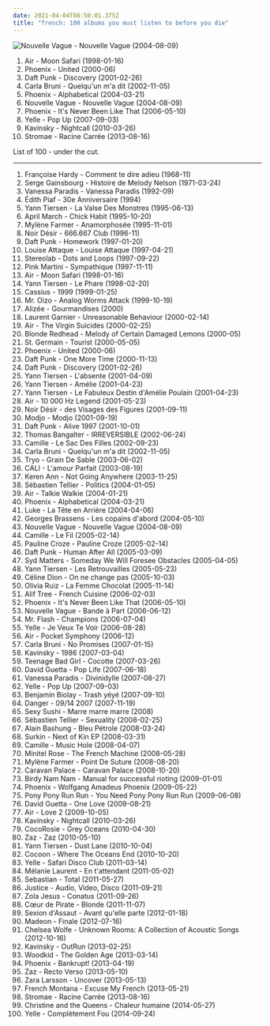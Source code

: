 ```yaml
---
date: 2021-04-04T08:50:01.375Z
title: "french: 100 albums you must listen to before you die"
---
```

![Nouvelle Vague - Nouvelle Vague (2004-08-09)](http://coverartarchive.org/release/bea245eb-a490-4f63-b9e9-c564bc42d514/15272031336-500.jpg "Nouvelle Vague - Nouvelle Vague (2004-08-09)")
<ol class="albums">
<li data-cover="http://coverartarchive.org/release/4c55906c-349b-362d-922e-956762912b42/1257682386-500.jpg" data-tags="electronic, chillout" role="button">Air - Moon Safari (1998-01-16)</li>
<li data-cover="http://coverartarchive.org/release/714d92af-7538-48cb-ad06-a6ef645c515a/4083841134-500.jpg" data-tags="indie" role="button">Phoenix - United (2000-06)</li>
<li data-cover="http://coverartarchive.org/release/51467269-3122-3d7e-92b2-0f0a694d30c1/1269784284-500.jpg" data-tags="electronic, house" role="button">Daft Punk - Discovery (2001-02-26)</li>
<li data-cover="http://coverartarchive.org/release/15f6f9f4-7777-37d6-96fa-94128984a887/15915400773-500.jpg" data-tags="french" role="button">Carla Bruni - Quelqu'un m'a dit (2002-11-05)</li>
<li data-cover="http://coverartarchive.org/release/60f0b2d1-91e8-44a7-af2c-aa31390fbcb8/2142598614-500.jpg" data-tags="indie, indiepop, french" role="button">Phoenix - Alphabetical (2004-03-21)</li>
<li data-cover="http://coverartarchive.org/release/bea245eb-a490-4f63-b9e9-c564bc42d514/15272031336-500.jpg" data-tags="bossa nova, french, covers" role="button">Nouvelle Vague - Nouvelle Vague (2004-08-09)</li>
<li data-cover="https://img.discogs.com/LFrLISH5L8VNZt-N7tQatMdRS1E=/fit-in/593x599/filters:strip_icc():format(jpeg):mode_rgb():quality(90)/discogs-images/R-1328353-1341781841-1542.jpeg.jpg" data-tags="indie, french" role="button">Phoenix - It's Never Been Like That (2006-05-10)</li>
<li data-cover="http://coverartarchive.org/release/114af478-2f11-4832-8db2-f52b04ec90e1/6440753475-500.jpg" data-tags="french" role="button">Yelle - Pop Up (2007-09-03)</li>
<li data-cover="http://coverartarchive.org/release/851588f7-9cdb-473f-96d0-21680c4a383c/2466705356-500.jpg" data-tags="electronic" role="button">Kavinsky - Nightcall (2010-03-26)</li>
<li data-cover="http://coverartarchive.org/release/de57c1d9-5e65-420f-a896-1332e87d4c09/25295943061-500.jpg" data-tags="electronic, electro, french, electropop, dance" role="button">Stromae - Racine Carrée (2013-08-16)</li>
</ol>
List of 100 - under the cut.
<!-- more -->

_________________

<ol class="albums">
<li data-cover="http://coverartarchive.org/release/9ff37092-613f-4016-a999-474e2e8bff19/21185090361-500.jpg" data-tags="french" role="button">
Françoise Hardy - Comment te dire adieu (1968-11)
</li>
<li data-cover="http://coverartarchive.org/release/1f016a24-156b-4216-a145-3a0cb53eeb79/1158403439-500.jpg" data-tags="french" role="button">
Serge Gainsbourg - Histoire de Melody Nelson (1971-03-24)
</li>
<li data-cover="https://img.discogs.com/-Nw5rj7oFyxs-0Zrs6KpE5WQVJw=/fit-in/600x593/filters:strip_icc():format(jpeg):mode_rgb():quality(90)/discogs-images/R-499126-1451148309-9499.jpeg.jpg" data-tags="french" role="button">
Vanessa Paradis - Vanessa Paradis (1992-09)
</li>
<li data-cover="http://coverartarchive.org/release/86db16e8-deb7-492c-91f4-7dfdf7486644/4049316575-500.jpg" data-tags="french" role="button">
Édith Piaf - 30e Anniversaire (1994)
</li>
<li data-cover="http://coverartarchive.org/release/6a60b0f5-9a20-385c-9972-a0a4cf89f729/24001891419-500.jpg" data-tags="instrumental" role="button">
Yann Tiersen - La Valse Des Monstres (1995-06-13)
</li>
<li data-cover="http://coverartarchive.org/release/2aec11c0-41e5-4c6d-9150-8ad73548bf62/5102658391-500.jpg" data-tags="female vocalists, french, pop, cute girl rock" role="button">
April March - Chick Habit (1995-10-20)
</li>
<li data-cover="http://coverartarchive.org/release/138e37ff-da80-450e-9844-5a6ac0f967af/1171636325-500.jpg" data-tags="french" role="button">
Mylène Farmer - Anamorphosée (1995-11-01)
</li>
<li data-cover="http://coverartarchive.org/release/0b4d0372-2ff7-44be-833f-5e69500f8dad/1383494002-500.jpg" data-tags="rock, rock francais" role="button">
Noir Désir - 666.667 Club (1996-11)
</li>
<li data-cover="http://coverartarchive.org/release/770b9b80-10e1-4297-b1fd-46ad0dbb0305/1148987477-500.jpg" data-tags="electronic, house" role="button">
Daft Punk - Homework (1997-01-20)
</li>
<li data-cover="http://coverartarchive.org/release/d93681aa-2216-3c88-92c4-552d943c9226/1166895013-500.jpg" data-tags="rock, french" role="button">
Louise Attaque - Louise Attaque (1997-04-21)
</li>
<li data-cover="http://coverartarchive.org/release/ac08220a-ca91-3c93-b31b-b231270773af/11622727078-500.jpg" data-tags="lounge, electronic, post-rock" role="button">
Stereolab - Dots and Loops (1997-09-22)
</li>
<li data-cover="http://coverartarchive.org/release/631c6d03-b850-4a24-a293-2b6c66160310/19423427581-500.jpg" data-tags="lounge, jazz, latin" role="button">
Pink Martini - Sympathique (1997-11-11)
</li>
<li data-cover="http://coverartarchive.org/release/4c55906c-349b-362d-922e-956762912b42/1257682386-500.jpg" data-tags="electronic, chillout" role="button">
Air - Moon Safari (1998-01-16)
</li>
<li data-cover="http://coverartarchive.org/release/4e7853d8-15a1-3615-ade4-ca49952c87a1/1166430931-500.jpg" data-tags="french" role="button">
Yann Tiersen - Le Phare (1998-02-20)
</li>
<li data-cover="http://coverartarchive.org/release/cb844a4d-c02f-3199-b949-1656b36722da/8145217760-500.jpg" data-tags="house" role="button">
Cassius - 1999 (1999-01-25)
</li>
<li data-cover="http://coverartarchive.org/release/97d6229b-be51-434b-96d5-53579cf27952/20372962851-500.jpg" data-tags="electronic, electro" role="button">
Mr. Oizo - Analog Worms Attack (1999-10-19)
</li>
<li data-cover="http://coverartarchive.org/release/f5d2768e-66ad-42a7-8bc4-f6fbfccfa81c/1230967625-500.jpg" data-tags="french, pop, french pop" role="button">
Alizée - Gourmandises (2000)
</li>
<li data-cover="http://coverartarchive.org/release/503cb223-719b-332f-bd81-8d3e182a0308/1171048477-500.jpg" data-tags="techno, electronic" role="button">
Laurent Garnier - Unreasonable Behaviour (2000-02-14)
</li>
<li data-cover="http://coverartarchive.org/release/f2720fc5-b57f-4639-a6e8-a1e50dcfd51b/1616160456-500.jpg" data-tags="soundtrack" role="button">
Air - The Virgin Suicides (2000-02-25)
</li>
<li data-cover="https://img.discogs.com/r2SQuPuMEuoDJ-tZDZBbc0UuB_8=/fit-in/600x600/filters:strip_icc():format(jpeg):mode_rgb():quality(90)/discogs-images/R-467570-1225318253.jpeg.jpg" data-tags="indie, indie rock, alternative, blonde redhead" role="button">
Blonde Redhead - Melody of Certain Damaged Lemons (2000-05)
</li>
<li data-cover="http://coverartarchive.org/release/e3000089-a5ec-4d2a-b749-1fbbe7c9a134/1285984528-500.jpg" data-tags="acid jazz, electronic" role="button">
St. Germain - Tourist (2000-05-05)
</li>
<li data-cover="http://coverartarchive.org/release/714d92af-7538-48cb-ad06-a6ef645c515a/4083841134-500.jpg" data-tags="indie" role="button">
Phoenix - United (2000-06)
</li>
<li data-cover="http://coverartarchive.org/release/c6b3977c-b218-4395-933d-f79e175309d7/1269886261-500.jpg" data-tags="electronica, french" role="button">
Daft Punk - One More Time (2000-11-13)
</li>
<li data-cover="http://coverartarchive.org/release/51467269-3122-3d7e-92b2-0f0a694d30c1/1269784284-500.jpg" data-tags="electronic, house" role="button">
Daft Punk - Discovery (2001-02-26)
</li>
<li data-cover="http://coverartarchive.org/release/e267e17d-167e-4327-942a-6265ff3fc557/1166410528-500.jpg" data-tags="french, yann tiersen" role="button">
Yann Tiersen - L'absente (2001-04-09)
</li>
<li data-cover="http://coverartarchive.org/release/71932455-067b-4fcb-b9e4-2cb16da0bb96/1383827288-500.jpg" data-tags="soundtrack" role="button">
Yann Tiersen - Amélie (2001-04-23)
</li>
<li data-cover="http://coverartarchive.org/release/0ecf61e2-f4dd-4f45-b18d-6dd8a966b511/10195795814-500.jpg" data-tags="soundtrack" role="button">
Yann Tiersen - Le Fabuleux Destin d'Amélie Poulain (2001-04-23)
</li>
<li data-cover="http://coverartarchive.org/release/667851cb-0f84-3fdd-8882-33902fa16aef/27398009848-500.jpg" data-tags="electronic" role="button">
Air - 10 000 Hz Legend (2001-05-23)
</li>
<li data-cover="https://img.discogs.com/QqXS7OsVdR7bFXntX1A8GRMqi3k=/fit-in/600x526/filters:strip_icc():format(jpeg):mode_rgb():quality(90)/discogs-images/R-400223-1488524850-5489.jpeg.jpg" data-tags="rock, french, rock francais" role="button">
Noir Désir - des Visages des Figures (2001-09-11)
</li>
<li data-cover="http://coverartarchive.org/release/aa48ac28-57e0-3019-ba97-db523a26471e/7733173920-500.jpg" data-tags="house, electronic" role="button">
Modjo - Modjo (2001-09-19)
</li>
<li data-cover="http://coverartarchive.org/release/cc85b1de-cf7e-3241-9022-fea31857beab/16360798338-500.jpg" data-tags="electronic, electronica, french, electro, house, live, daft punk" role="button">
Daft Punk - Alive 1997 (2001-10-01)
</li>
<li data-cover="http://coverartarchive.org/release/130786fd-24e3-4ef9-a6d2-8665cb2afdab/15467078716-500.jpg" data-tags="electronic, soundtrack, french" role="button">
Thomas Bangalter - IRREVERSIBLE (2002-06-24)
</li>
<li data-cover="https://img.discogs.com/W0wwkHI4D6k-4T5qrNxcWdPphBM=/fit-in/600x600/filters:strip_icc():format(jpeg):mode_rgb():quality(90)/discogs-images/R-522360-1427056574-2698.jpeg.jpg" data-tags="camille, female vocalists, french, indie" role="button">
Camille - Le Sac Des Filles (2002-09-23)
</li>
<li data-cover="http://coverartarchive.org/release/15f6f9f4-7777-37d6-96fa-94128984a887/15915400773-500.jpg" data-tags="french" role="button">
Carla Bruni - Quelqu'un m'a dit (2002-11-05)
</li>
<li data-cover="http://coverartarchive.org/release/2d41f2db-27fe-4bd8-af53-2f1a29435276/19380694738-500.jpg" data-tags="reggae, french" role="button">
Tryo - Grain De Sable (2003-06-02)
</li>
<li data-cover="http://coverartarchive.org/release/0e12e581-8166-487b-97e8-6373e736d77e/1670737064-500.jpg" data-tags="french, chanson francaise" role="button">
CALI - L'amour Parfait (2003-08-19)
</li>
<li data-cover="https://img.discogs.com/IsfWljFvoNEBrzLWnVnAS7FChPA=/fit-in/300x300/filters:strip_icc():format(jpeg):mode_rgb():quality(90)/discogs-images/R-400254-1111878087.jpg.jpg" data-tags="french" role="button">
Keren Ann - Not Going Anywhere (2003-11-25)
</li>
<li data-cover="http://coverartarchive.org/release/12bb0541-cfd9-42dc-b883-b81c5aa7a2c8/1331165096-500.jpg" data-tags="electronic, french" role="button">
Sébastien Tellier - Politics (2004-01-05)
</li>
<li data-cover="http://coverartarchive.org/release/b8f3c647-89b1-4cd6-bb71-a91072380e46/2979651729-500.jpg" data-tags="electronic" role="button">
Air - Talkie Walkie (2004-01-21)
</li>
<li data-cover="http://coverartarchive.org/release/60f0b2d1-91e8-44a7-af2c-aa31390fbcb8/2142598614-500.jpg" data-tags="indie, indiepop, french" role="button">
Phoenix - Alphabetical (2004-03-21)
</li>
<li data-cover="https://img.discogs.com/RW0QIUVFNHexMJIdXH0bli_becI=/fit-in/166x166/filters:strip_icc():format(jpeg):mode_rgb():quality(90)/discogs-images/R-1842257-1384389996-8644.jpeg.jpg" data-tags="french, rock, rock francais" role="button">
Luke - La Tête en Arrière (2004-04-06)
</li>
<li data-cover="http://coverartarchive.org/release/a7835a07-5b53-442e-91aa-4c567949e946/23636817684-500.jpg" data-tags="chanson francaise, french" role="button">
Georges Brassens - Les copains d'abord (2004-05-10)
</li>
<li data-cover="http://coverartarchive.org/release/bea245eb-a490-4f63-b9e9-c564bc42d514/15272031336-500.jpg" data-tags="bossa nova, french, covers" role="button">
Nouvelle Vague - Nouvelle Vague (2004-08-09)
</li>
<li data-cover="https://img.discogs.com/UgT_AXSIrCgrDwDdeLAm2fbsARM=/fit-in/400x400/filters:strip_icc():format(jpeg):mode_rgb():quality(90)/discogs-images/R-1561726-1327096380.jpeg.jpg" data-tags="french" role="button">
Camille - Le Fil (2005-02-14)
</li>
<li data-cover="http://coverartarchive.org/release/e423f7c7-05ed-446f-9c62-73f9d1d17da0/2220219941-500.jpg" data-tags="french" role="button">
Pauline Croze - Pauline Croze (2005-02-14)
</li>
<li data-cover="http://coverartarchive.org/release/9c02dc5c-6725-314b-a5d1-b6097ff0c6ce/13716662046-500.jpg" data-tags="electronic, house" role="button">
Daft Punk - Human After All (2005-03-09)
</li>
<li data-cover="https://img.discogs.com/HyWH94_-BHggUZGg_A6ezuWAcnQ=/fit-in/500x500/filters:strip_icc():format(jpeg):mode_rgb():quality(90)/discogs-images/R-478836-1119637408.jpg.jpg" data-tags="classic rock, french, indie, rock, alternative, alternative rock, folk, ambient, singer-songwriter, 00s, life is strange" role="button">
Syd Matters - Someday We Will Foresee Obstacles (2005-04-05)
</li>
<li data-cover="http://coverartarchive.org/release/489287ff-44ee-4e14-9653-3a257980d728/2716213344-500.jpg" data-tags="instrumental, french" role="button">
Yann Tiersen - Les Retrouvailles (2005-05-23)
</li>
<li data-cover="http://coverartarchive.org/release/09b990ff-80df-4475-86bb-d7cda3c50579/6459993627-500.jpg" data-tags="female vocalists" role="button">
Céline Dion - On ne change pas (2005-10-03)
</li>
<li data-cover="https://img.discogs.com/5NzomrBRvZRiL8RXz2gj4fs24dQ=/fit-in/600x600/filters:strip_icc():format(jpeg):mode_rgb():quality(90)/discogs-images/R-2056303-1303495712.gif.jpg" data-tags="french, chanson francaise, female vocalists" role="button">
Olivia Ruiz - La Femme Chocolat (2005-11-14)
</li>
<li data-cover="http://coverartarchive.org/release/78fc0451-98c4-4708-a0de-e9bdff492488/1529636690-500.jpg" data-tags="chillout, electronic, nu-jazz, triphop" role="button">
Alif Tree - French Cuisine (2006-02-03)
</li>
<li data-cover="https://img.discogs.com/LFrLISH5L8VNZt-N7tQatMdRS1E=/fit-in/593x599/filters:strip_icc():format(jpeg):mode_rgb():quality(90)/discogs-images/R-1328353-1341781841-1542.jpeg.jpg" data-tags="indie, french" role="button">
Phoenix - It's Never Been Like That (2006-05-10)
</li>
<li data-cover="http://coverartarchive.org/release/0fe94139-df63-4e51-b2e7-a1d53535cdd9/7145334932-500.jpg" data-tags="lounge" role="button">
Nouvelle Vague - Bande à Part (2006-06-12)
</li>
<li data-cover="http://coverartarchive.org/release/d48e31d3-cfa5-49f9-bd74-9b2b097c840a/6368005577-500.jpg" data-tags="french, ed banger, new rave, unique, mat payne" role="button">
Mr. Flash - Champions (2006-07-04)
</li>
<li data-cover="http://coverartarchive.org/release/671c4c2b-ff73-3050-9a5a-83f538da8401/7109875918-500.jpg" data-tags="electronic, yelle" role="button">
Yelle - Je Veux Te Voir (2006-08-28)
</li>
<li data-cover="http://coverartarchive.org/release/e7e3892c-57eb-3671-9440-987f6082ab1a/4379839294-500.jpg" data-tags="electronic" role="button">
Air - Pocket Symphony (2006-12)
</li>
<li data-cover="https://img.discogs.com/37zEKcr5vX98EmnB-RdqKF8wH4I=/fit-in/600x537/filters:strip_icc():format(jpeg):mode_rgb():quality(90)/discogs-images/R-1292030-1206984639.jpeg.jpg" data-tags="chanson" role="button">
Carla Bruni - No Promises (2007-01-15)
</li>
<li data-cover="http://coverartarchive.org/release/15fc4503-bac1-4209-8082-2cee83b4a67c/28922662006-500.jpg" data-tags="electro, french" role="button">
Kavinsky - 1986 (2007-03-04)
</li>
<li data-cover="http://coverartarchive.org/release/92242aa8-401f-4518-9d92-c1cd1587637d/2228786168-500.jpg" data-tags="electronic, electro, french" role="button">
Teenage Bad Girl - Cocotte (2007-03-26)
</li>
<li data-cover="https://img.discogs.com/Qz5iu0VbwEt8XrOkRx0C9271eXw=/fit-in/600x593/filters:strip_icc():format(jpeg):mode_rgb():quality(90)/discogs-images/R-1281007-1388702300-3698.jpeg.jpg" data-tags="house, dance" role="button">
David Guetta - Pop Life (2007-06-18)
</li>
<li data-cover="http://coverartarchive.org/release/0d3647f9-399c-46d3-975e-69ce463e393b/1227119338-500.jpg" data-tags="french" role="button">
Vanessa Paradis - Divinidylle (2007-08-27)
</li>
<li data-cover="http://coverartarchive.org/release/114af478-2f11-4832-8db2-f52b04ec90e1/6440753475-500.jpg" data-tags="french" role="button">
Yelle - Pop Up (2007-09-03)
</li>
<li data-cover="http://coverartarchive.org/release/59af82be-93cb-4216-922f-ca0a88ab7d95/1331122437-500.jpg" data-tags="french, chanson francaise, chanson" role="button">
Benjamin Biolay - Trash yéyé (2007-09-10)
</li>
<li data-cover="http://coverartarchive.org/release/250e7379-67ab-42db-a101-023269183bdf/5499913556-500.jpg" data-tags="electronic, electro" role="button">
Danger - 09/14 2007 (2007-11-19)
</li>
<li data-cover="https://img.discogs.com/xJl7hV5NKM9p40y46f46oOR7Xm4=/fit-in/500x500/filters:strip_icc():format(jpeg):mode_rgb():quality(90)/discogs-images/R-1312120-1208717633.jpeg.jpg" data-tags="french" role="button">
Sexy Sushi - Marre marre marre (2008)
</li>
<li data-cover="http://coverartarchive.org/release/e03c4b7c-8905-3a0f-88a0-39d3790d99ab/24223406985-500.jpg" data-tags="french" role="button">
Sébastien Tellier - Sexuality (2008-02-25)
</li>
<li data-cover="http://coverartarchive.org/release/66db2af0-7d53-4ca4-80af-2ed8b115cd61/1269482564-500.jpg" data-tags="french" role="button">
Alain Bashung - Bleu Pétrole (2008-03-24)
</li>
<li data-cover="http://coverartarchive.org/release/6ae38486-afd2-4125-98a8-36f2e7dd50bd/2461174137-500.jpg" data-tags="french" role="button">
Surkin - Next of Kin EP (2008-03-31)
</li>
<li data-cover="http://coverartarchive.org/release/3370576f-9236-30df-939a-bdb1760b308a/1633159472-500.jpg" data-tags="french, female vocalists" role="button">
Camille - Music Hole (2008-04-07)
</li>
<li data-cover="http://coverartarchive.org/release/df1412da-a353-4319-ba90-49c08c216a08/2941982804-500.jpg" data-tags="french, electro, new wave, valerie, 80s groove, electro synth rock, analog synth fetish, horstaxe, minitel rose french machine" role="button">
Minitel Rose - The French Machine (2008-05-28)
</li>
<li data-cover="https://img.discogs.com/oT3kqpCSdKyBDBrlXht_-sEp190=/fit-in/470x415/filters:strip_icc():format(jpeg):mode_rgb():quality(90)/discogs-images/R-6851137-1427979077-9579.jpeg.jpg" data-tags="french, pop" role="button">
Mylène Farmer - Point De Suture (2008-08-20)
</li>
<li data-cover="http://coverartarchive.org/release/b6c0feb9-0ab2-4251-95ea-031beb543bd5/3273909214-500.jpg" data-tags="electro-swing" role="button">
Caravan Palace - Caravan Palace (2008-10-20)
</li>
<li data-cover="http://coverartarchive.org/release/4571542a-59f5-36fc-a22e-beea24bc42eb/3607012199-500.jpg" data-tags="electronic, electro, french, france" role="button">
Birdy Nam Nam - Manual for successful rioting (2009-01-01)
</li>
<li data-cover="http://coverartarchive.org/release/9f80e404-9436-307a-a369-e93a2fdd6751/10952356282-500.jpg" data-tags="indie rock" role="button">
Phoenix - Wolfgang Amadeus Phoenix (2009-05-22)
</li>
<li data-cover="http://coverartarchive.org/release/34375ad9-5765-4894-810c-bb457f60b702/3832887948-500.jpg" data-tags="french, electropop, horses and ponies and unicorns too" role="button">
Pony Pony Run Run - You Need Pony Pony Run Run (2009-06-08)
</li>
<li data-cover="http://coverartarchive.org/release/def5f74d-28fd-46e1-9d65-fc0435bea20a/2863227549-500.jpg" data-tags="dance, house, electronic" role="button">
David Guetta - One Love (2009-08-21)
</li>
<li data-cover="http://coverartarchive.org/release/d09651d7-63be-4603-9849-32781bfe5c70/6110608721-500.jpg" data-tags="electronic, french" role="button">
Air - Love 2 (2009-10-05)
</li>
<li data-cover="http://coverartarchive.org/release/851588f7-9cdb-473f-96d0-21680c4a383c/2466705356-500.jpg" data-tags="electronic" role="button">
Kavinsky - Nightcall (2010-03-26)
</li>
<li data-cover="http://coverartarchive.org/release/a29ce30f-9b97-347f-89cf-eeec57174ac0/5227604030-500.jpg" data-tags="freak folk" role="button">
CocoRosie - Grey Oceans (2010-04-30)
</li>
<li data-cover="http://coverartarchive.org/release/9703802c-0108-40fb-865c-0bbf17960c98/6816205914-500.jpg" data-tags="jazz, chanson" role="button">
Zaz - Zaz (2010-05-10)
</li>
<li data-cover="https://img.discogs.com/WA0CEnoechp6NQSvei2aorzf5u4=/fit-in/599x595/filters:strip_icc():format(jpeg):mode_rgb():quality(90)/discogs-images/R-2907119-1581926315-2145.jpeg.jpg" data-tags="post-rock" role="button">
Yann Tiersen - Dust Lane (2010-10-04)
</li>
<li data-cover="http://coverartarchive.org/release/b5dcfc63-6c57-3ec1-8405-6e7a148e1cca/3825741259-500.jpg" data-tags="french" role="button">
Cocoon - Where The Oceans End (2010-10-20)
</li>
<li data-cover="http://coverartarchive.org/release/654b2ebd-a5e8-419e-bf56-70d9c79309fe/5526539361-500.jpg" data-tags="electronic, french" role="button">
Yelle - Safari Disco Club (2011-03-14)
</li>
<li data-cover="http://coverartarchive.org/release/e2aa508e-dc3f-4213-8f61-2773536db7e4/23565453379-500.jpg" data-tags="female vocalists" role="button">
Mélanie Laurent - En t'attendant (2011-05-02)
</li>
<li data-cover="http://coverartarchive.org/release/d1cec1bf-0ae2-47a6-a7a7-16a13b1fd397/7750374142-500.jpg" data-tags="electronic, house" role="button">
Sebastian - Total (2011-05-27)
</li>
<li data-cover="https://img.discogs.com/plVCZSdmG6V_v1_wFoeEEUvSNZM=/fit-in/600x595/filters:strip_icc():format(jpeg):mode_rgb():quality(90)/discogs-images/R-7796109-1550015374-3228.jpeg.jpg" data-tags="electronic" role="button">
Justice - Audio, Video, Disco (2011-09-21)
</li>
<li data-cover="http://coverartarchive.org/release/4b96bb65-9831-4c26-a3d1-0455a4fa4805/2292051184-500.jpg" data-tags="electronic, electronica, art pop" role="button">
Zola Jesus - Conatus (2011-09-26)
</li>
<li data-cover="http://coverartarchive.org/release/d38eff7e-ba07-45f1-8e46-9b4e230628cb/3005956305-500.jpg" data-tags="french, female vocalist" role="button">
Cœur de Pirate - Blonde (2011-11-07)
</li>
<li data-cover="https://img.discogs.com/EgPzLwYLXSptMO8AE23vB27jK2U=/fit-in/600x600/filters:strip_icc():format(jpeg):mode_rgb():quality(90)/discogs-images/R-6150173-1412369108-9486.jpeg.jpg" data-tags="french, sexion" role="button">
Sexion d'Assaut - Avant qu'elle parte (2012-01-18)
</li>
<li data-cover="http://coverartarchive.org/release/a0bed13e-2607-4c6d-93f0-d4ad26e962a8/1549011683-500.jpg" data-tags="electronic, french, dance, house, disco house, poptron, madeon" role="button">
Madeon - Finale (2012-07-16)
</li>
<li data-cover="http://coverartarchive.org/release/8589ba2a-e62a-418d-a04d-1ee032197dd3/17775653396-500.jpg" data-tags="folk, andrew, ccm, donald trump, david orton" role="button">
Chelsea Wolfe - Unknown Rooms: A Collection of Acoustic Songs (2012-10-16)
</li>
<li data-cover="http://coverartarchive.org/release/44217cae-f225-4d3c-919b-cd6d70fe392c/3452445494-500.jpg" data-tags="electronic, synthwave" role="button">
Kavinsky - OutRun (2013-02-25)
</li>
<li data-cover="http://coverartarchive.org/release/ddf07d7e-3261-481d-82b4-1bd7663ba979/2805075649-500.jpg" data-tags="indie, symphonic pop" role="button">
Woodkid - The Golden Age (2013-03-14)
</li>
<li data-cover="http://coverartarchive.org/release/973b2b04-71dd-4d49-a4bd-1675fd5f717e/5527585795-500.jpg" data-tags="alternative rock, french, indie rock" role="button">
Phoenix - Bankrupt! (2013-04-19)
</li>
<li data-cover="http://coverartarchive.org/release/df9faff1-73c8-4446-a231-81760b634c9d/22396315891-500.jpg" data-tags="french, jazz" role="button">
Zaz - Recto Verso (2013-05-10)
</li>
<li data-cover="http://coverartarchive.org/release/abf8a774-f31b-463b-8579-cb5a553ad833/14524742257-500.jpg" data-tags="swedish" role="button">
Zara Larsson - Uncover (2013-05-13)
</li>
<li data-cover="http://coverartarchive.org/release/73e0b6cc-cc6e-4a94-acfb-328d70e4ccef/4486917629-500.jpg" data-tags="french, hip hop, french montana" role="button">
French Montana - Excuse My French (2013-05-21)
</li>
<li data-cover="http://coverartarchive.org/release/de57c1d9-5e65-420f-a896-1332e87d4c09/25295943061-500.jpg" data-tags="electronic, electro, french, electropop, dance" role="button">
Stromae - Racine Carrée (2013-08-16)
</li>
<li data-cover="http://coverartarchive.org/release/dcc44d38-7b10-4c61-af3a-413df2a3b3e9/7437861623-500.jpg" data-tags="pop" role="button">
Christine and the Queens - Chaleur humaine (2014-05-27)
</li>
<li data-cover="https://img.discogs.com/OVL6hMc9ncseoTqGJXl7AazXJZ0=/fit-in/600x600/filters:strip_icc():format(jpeg):mode_rgb():quality(90)/discogs-images/R-6132483-1411916509-5804.jpeg.jpg" data-tags="electronic, french, electropop, synthpop, rel-mnth:2014:september, 2014: albums, purchase list" role="button">
Yelle - Complètement Fou (2014-09-24)
</li>
</ol>